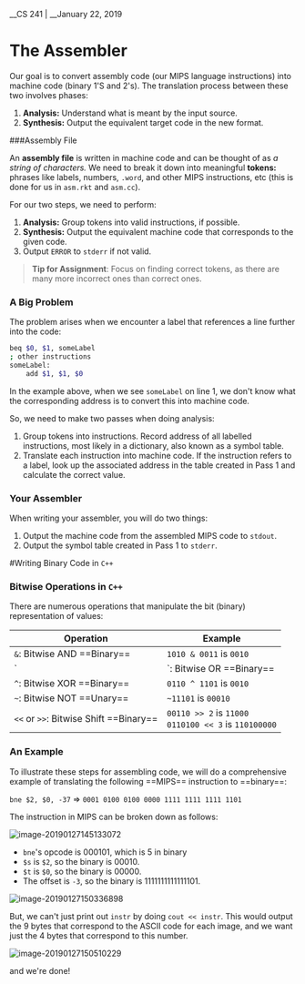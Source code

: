 __CS 241 | __January 22, 2019

# The Assembler

Our goal is to convert assembly code (our MIPS language instructions) into machine code (binary 1'S and 2's). The translation process between these two involves phases:

1. **Analysis:** Understand what is meant by the input source.
2. **Synthesis:** Output the equivalent target code in the new format.

###Assembly File

An **assembly file** is written in machine code and can be thought of as _a string of characters._ We need to break it down into meaningful **tokens:** phrases like labels, numbers, `.word`, and other MIPS instructions, etc (this is done for us in `asm.rkt` and `asm.cc`).

For our two steps, we need to perform:

1.  **Analysis:** Group tokens into valid instructions, if possible.
2. **Synthesis:** Output the equivalent machine code that corresponds to the given code. 
3. Output `ERROR` to `stderr` if not valid.

> **Tip for Assignment**: Focus on finding correct tokens, as there are many more incorrect ones than correct ones.

### A Big Problem

The problem arises when we encounter a label that references a line further into the code:

```bash
beq $0, $1, someLabel
; other instructions
someLabel: 
	add $1, $1, $0
```

In the example above, when we see `someLabel` on line 1, we don't know what the corresponding address is to convert this into machine code. 

So, we need to make two passes when doing analysis:

1. Group tokens into instructions. Record address of all labelled instructions, most likely in a dictionary, also known as a symbol table.
2. Translate each instruction into machine code. If the instruction refers to a label, look up the associated address in the table created in Pass 1 and calculate the correct value.

### Your Assembler

When writing your assembler, you will do two things:

1. Output the machine code from the assembled MIPS code to `stdout`.
2. Output the symbol table created in Pass 1 to `stderr`.



#Writing Binary Code in `C++`

### Bitwise Operations in `C++`

There are numerous operations that manipulate the bit (binary) representation of values:

| Operation                              | Example                                                    |
| -------------------------------------- | ---------------------------------------------------------- |
| `&`: Bitwise AND ==Binary==            | `1010 & 0011` is `0010`                                    |
| `|`: Bitwise OR ==Binary==             | `0101 | 1010` is `1111`                                    |
| `^`: Bitwise XOR ==Binary==            | `0110 ^ 1101` is `0010`                                    |
| `~`: Bitwise NOT ==Unary==             | `~11101` is `00010`                                        |
| `<<` or `>>`: Bitwise Shift ==Binary== | `00110 >> 2` is `11000`<br />`0110100 << 3` is `110100000` |

### An Example

To illustrate these steps for assembling code, we will do a comprehensive example of translating the following ==MIPS== instruction to ==binary==:

`bne $2, $0, -37` $\Rightarrow$ `0001 0100 0100 0000 1111 1111 1111 1101`

The instruction in MIPS can be broken down as follows:

![image-20190127145133072](../../../../../Google%20Drive/University/2B/CS%20241/Notes/assets/image-20190127145133072.png)

- `bne`'s opcode is $000101$, which is 5 in binary
- `$s` is `$2`, so the binary is $00010$.
- `$t` is `$0`, so the binary is $00000$.
- The offset is `-3`, so the binary is $1111111111111101​$.

![image-20190127150336898](assets/image-20190127150336898.png)

But, we can't just print out `instr` by doing `cout << instr`. This would output the 9 bytes that correspond to the ASCII code for each image, and we want just the 4 bytes that correspond to this number. 

![image-20190127150510229](assets/image-20190127150510229.png)

and we're done!